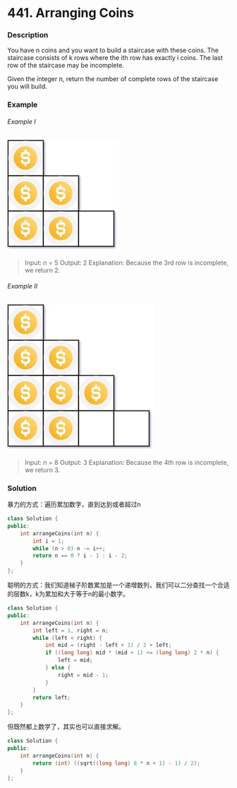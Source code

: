 # 441. Arranging Coins

### Description

You have n coins and you want to build a staircase with these coins. The staircase consists of k rows where the ith row has exactly i coins. The last row of the staircase may be incomplete.

Given the integer n, return the number of complete rows of the staircase you will build.

### Example 

###### Example I

![](./arrangecoins1-grid.jpg)

> Input: n = 5
> Output: 2
> Explanation: Because the 3rd row is incomplete, we return 2.

###### Example II

![](./arrangecoins2-grid.jpg)

> Input: n = 8
> Output: 3
> Explanation: Because the 4th row is incomplete, we return 3.

### Solution

暴力的方式：遍历累加数字，直到达到或者超过n

```c++
class Solution {
public:
    int arrangeCoins(int n) {
        int i = 1;
        while (n > 0) n -= i++;
        return n == 0 ? i - 1 : i - 2;
    }
};
```

聪明的方式：我们知道梯子阶数累加是一个递增数列，我们可以二分查找一个合适的层数k，k为累加和大于等于n的最小数字。

```c++
class Solution {
public:
    int arrangeCoins(int n) {
        int left = 1, right = n;
        while (left < right) {
            int mid = (right - left + 1) / 2 + left;
            if ((long long) mid * (mid + 1) <= (long long) 2 * n) {
                left = mid;
            } else {
                right = mid - 1;
            }
        }
        return left;
    }
};
```

但既然都上数学了，其实也可以直接求解。

```c++
class Solution {
public:
    int arrangeCoins(int n) {
        return (int) ((sqrt((long long) 8 * n + 1) - 1) / 2);
    }
};
```
